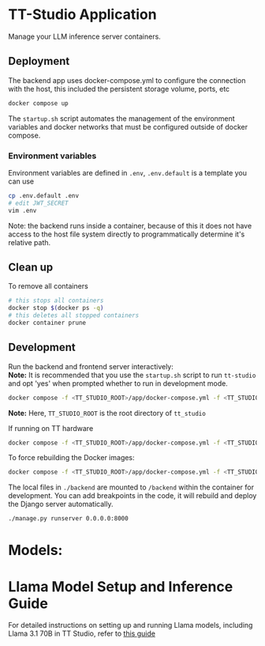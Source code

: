 # TT-Studio Application

Manage your LLM inference server containers.

## Deployment

The backend app uses docker-compose.yml to configure the connection with the host, this included the persistent storage volume, ports, etc

```bash
docker compose up
```

The `startup.sh` script automates the management of the environment variables and docker networks that must be configured outside of docker compose.

### Environment variables

Environment variables are defined in `.env`, `.env.default` is a template you can use

```bash
cp .env.default .env
# edit JWT_SECRET
vim .env
````

Note: the backend runs inside a container, because of this it does not have access to the host file system directly to programmatically determine it's relative path.

## Clean up

To remove all containers

```bash
# this stops all containers
docker stop $(docker ps -q)
# this deletes all stopped containers
docker container prune
```

## Development

Run the backend and frontend server interactively: \
**Note:** It is recommended that you use the `startup.sh` script to run `tt-studio` and opt 'yes' when prompted whether to run in development mode.

```bash
docker compose -f <TT_STUDIO_ROOT>/app/docker-compose.yml -f <TT_STUDIO_ROOT>/app/docker-compose.dev-mode.yml up
```
**Note:** Here, `TT_STUDIO_ROOT` is the root directory of `tt_studio`

If running on TT hardware
```bash
docker compose -f <TT_STUDIO_ROOT>/app/docker-compose.yml -f <TT_STUDIO_ROOT>/app/docker-compose.dev-mode.yml -f <TT_STUDIO_ROOT>/app/docker-compose.tt-hardware.yml up
```

To force rebuilding the Docker images:

```bash
docker compose -f <TT_STUDIO_ROOT>/app/docker-compose.yml -f <TT_STUDIO_ROOT>/app/docker-compose.dev-mode.yml -f <TT_STUDIO_ROOT>/app/docker-compose.tt-hardware.yml up --build
```

The local files in `./backend` are mounted to `/backend` within the container for development. You can add breakpoints in the code, it will rebuild and deploy the Django server automatically.

```bash
./manage.py runserver 0.0.0.0:8000
```

# Models:

# Llama Model Setup and Inference Guide

For detailed instructions on setting up and running Llama models, including Llama 3.1 70B in TT Studio, refer to [this guide](../HowToRunLlama3.1-70b.md)
